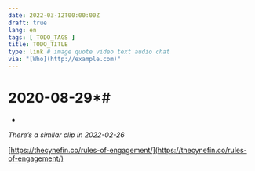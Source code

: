 ```yaml
---
date: 2022-03-12T00:00:00Z
draft: true
lang: en
tags: [ TODO_TAGS ]
title: TODO_TITLE
type: link # image quote video text audio chat
via: "[Who](http://example.com)"
---
```



# 2020-08-29*# 
*
*There’s a similar clip in 2022-02-26*


[https://thecynefin.co/rules-of-engagement/](https://thecynefin.co/rules-of-engagement/)

